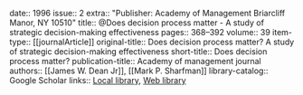 date:: 1996
issue:: 2
extra:: "Publisher: Academy of Management Briarcliff Manor, NY 10510"
title:: @Does decision process matter - A study of strategic decision-making effectiveness
pages:: 368–392
volume:: 39
item-type:: [[journalArticle]]
original-title:: Does decision process matter? A study of strategic decision-making effectiveness
short-title:: Does decision process matter?
publication-title:: Academy of management journal
authors:: [[James W. Dean Jr]], [[Mark P. Sharfman]]
library-catalog:: Google Scholar
links:: [Local library](zotero://select/library/items/FF7FBUXE), [Web library](https://www.zotero.org/users/6520516/items/FF7FBUXE)
